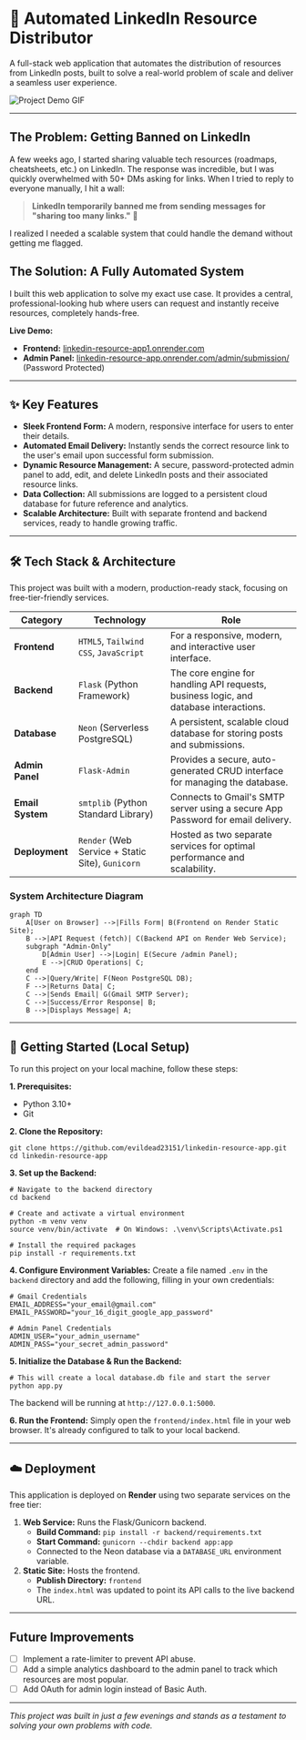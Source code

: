 # 🚀 Automated LinkedIn Resource Distributor

A full-stack web application that automates the distribution of resources from LinkedIn posts, built to solve a real-world problem of scale and deliver a seamless user experience.

![Project Demo GIF](https://user-images.githubusercontent.com/YOUR_USER_ID/YOUR_IMAGE_ID.gif)

---

## The Problem: Getting Banned on LinkedIn

A few weeks ago, I started sharing valuable tech resources (roadmaps, cheatsheets, etc.) on LinkedIn. The response was incredible, but I was quickly overwhelmed with 50+ DMs asking for links. When I tried to reply to everyone manually, I hit a wall:

> **LinkedIn temporarily banned me from sending messages for "sharing too many links."** 🚫

I realized I needed a scalable system that could handle the demand without getting me flagged.

## The Solution: A Fully Automated System

I built this web application to solve my exact use case. It provides a central, professional-looking hub where users can request and instantly receive resources, completely hands-free.

**Live Demo:**
*   **Frontend:** [linkedin-resource-app1.onrender.com](https://linkedin-resource-app1.onrender.com/)
*   **Admin Panel:** [linkedin-resource-app.onrender.com/admin/submission/](https://linkedin-resource-app.onrender.com/admin) (Password Protected)

---

## ✨ Key Features

*   **Sleek Frontend Form:** A modern, responsive interface for users to enter their details.
*   **Automated Email Delivery:** Instantly sends the correct resource link to the user's email upon successful form submission.
*   **Dynamic Resource Management:** A secure, password-protected admin panel to add, edit, and delete LinkedIn posts and their associated resource links.
*   **Data Collection:** All submissions are logged to a persistent cloud database for future reference and analytics.
*   **Scalable Architecture:** Built with separate frontend and backend services, ready to handle growing traffic.

---

## 🛠️ Tech Stack & Architecture

This project was built with a modern, production-ready stack, focusing on free-tier-friendly services.

| Category         | Technology                                                                                                    | Role                                                                  |
| ---------------- | ------------------------------------------------------------------------------------------------------------- | --------------------------------------------------------------------- |
| **Frontend**     | `HTML5`, `Tailwind CSS`, `JavaScript`                                                                         | For a responsive, modern, and interactive user interface.             |
| **Backend**      | `Flask` (Python Framework)                                                                                    | The core engine for handling API requests, business logic, and database interactions. |
| **Database**     | `Neon` (Serverless PostgreSQL)                                                                                | A persistent, scalable cloud database for storing posts and submissions. |
| **Admin Panel**  | `Flask-Admin`                                                                                                 | Provides a secure, auto-generated CRUD interface for managing the database. |
| **Email System** | `smtplib` (Python Standard Library)                                                                           | Connects to Gmail's SMTP server using a secure App Password for email delivery. |
| **Deployment**   | `Render` (Web Service + Static Site), `Gunicorn`                                                              | Hosted as two separate services for optimal performance and scalability. |

### System Architecture Diagram

```
graph TD
    A[User on Browser] -->|Fills Form| B(Frontend on Render Static Site);
    B -->|API Request (fetch)| C(Backend API on Render Web Service);
    subgraph "Admin-Only"
        D[Admin User] -->|Login| E(Secure /admin Panel);
        E -->|CRUD Operations| C;
    end
    C -->|Query/Write| F(Neon PostgreSQL DB);
    F -->|Returns Data| C;
    C -->|Sends Email| G(Gmail SMTP Server);
    C -->|Success/Error Response| B;
    B -->|Displays Message| A;
```

---

## 🚀 Getting Started (Local Setup)

To run this project on your local machine, follow these steps:

**1. Prerequisites:**
*   Python 3.10+
*   Git

**2. Clone the Repository:**
```
git clone https://github.com/evildead23151/linkedin-resource-app.git
cd linkedin-resource-app
```

**3. Set up the Backend:**
```
# Navigate to the backend directory
cd backend

# Create and activate a virtual environment
python -m venv venv
source venv/bin/activate  # On Windows: .\venv\Scripts\Activate.ps1

# Install the required packages
pip install -r requirements.txt
```

**4. Configure Environment Variables:**
Create a file named `.env` in the `backend` directory and add the following, filling in your own credentials:
```
# Gmail Credentials
EMAIL_ADDRESS="your_email@gmail.com"
EMAIL_PASSWORD="your_16_digit_google_app_password"

# Admin Panel Credentials
ADMIN_USER="your_admin_username"
ADMIN_PASS="your_secret_admin_password"
```

**5. Initialize the Database & Run the Backend:**
```
# This will create a local database.db file and start the server
python app.py
```
The backend will be running at `http://127.0.0.1:5000`.

**6. Run the Frontend:**
Simply open the `frontend/index.html` file in your web browser. It's already configured to talk to your local backend.

---

## ☁️ Deployment

This application is deployed on **Render** using two separate services on the free tier:
1.  **Web Service:** Runs the Flask/Gunicorn backend.
    *   **Build Command:** `pip install -r backend/requirements.txt`
    *   **Start Command:** `gunicorn --chdir backend app:app`
    *   Connected to the Neon database via a `DATABASE_URL` environment variable.
2.  **Static Site:** Hosts the frontend.
    *   **Publish Directory:** `frontend`
    *   The `index.html` was updated to point its API calls to the live backend URL.

---

## Future Improvements

- [ ] Implement a rate-limiter to prevent API abuse.
- [ ] Add a simple analytics dashboard to the admin panel to track which resources are most popular.
- [ ] Add OAuth for admin login instead of Basic Auth.

---

_This project was built in just a few evenings and stands as a testament to solving your own problems with code._
```
